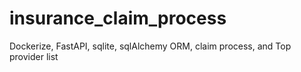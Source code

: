 # insurance_claim_process
Dockerize, FastAPI, sqlite, sqlAlchemy ORM, claim process, and Top provider list
